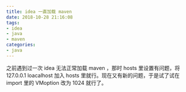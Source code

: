 ```yaml
---
title: idea 一直加载 maven
date: 2018-10-28 21:16:08
tags:
- idea
- java
- maven
categories:
- java
---
```


之前遇到过一次 idea 无法正常加载 maven ，那时 hosts 里设置有问题，将 127.0.0.1 loacalhost 加入 hosts 里就行。现在又有新的问题，于是试了试在 import 里的 VMoption 改为 1024 就行了。
